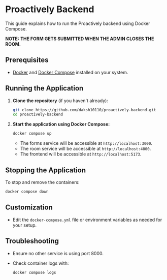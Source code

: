 # Proactively Backend

This guide explains how to run the Proactively backend using Docker Compose.

**NOTE:**
**THE FORM GETS SUBMITTED WHEN THE ADMIN CLOSES THE ROOM.**

## Prerequisites

- [Docker](https://docs.docker.com/get-docker/) and [Docker Compose](https://docs.docker.com/compose/install/) installed on your system.

## Running the Application

1. **Clone the repository** (if you haven't already):

    ```bash
    git clone https://github.com/daksh10110/proactively-backend.git
    cd proactively-backend
    ```

2. **Start the application using Docker Compose:**

    ```bash
    docker compose up
    ```

    - The forms service will be accessible at `http://localhost:3000`.
    - The room service will be accessible at `http://localhost:4000`.
    - The frontend will be accessible at `http://localhost:5173`.


## Stopping the Application

To stop and remove the containers:

```bash
docker compose down
```

## Customization

- Edit the `docker-compose.yml` file or environment variables as needed for your setup.

## Troubleshooting

- Ensure no other service is using port 8000.
- Check container logs with:

  ```bash
  docker compose logs
  ```
